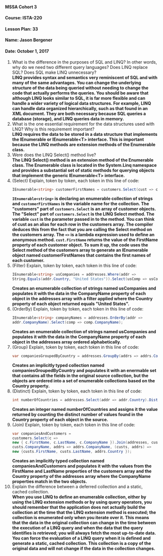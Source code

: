 #### MSSA Cohort 3
#### Course: ISTA-220
#### Lesson Plan: 33
#### Name: Jason Bergener
#### Date: October 1, 2017

1. What is the difference in the purposes of SQL and LINQ? In other words, why do we need two different query languages? Does LINQ replace SQL? Does SQL make LINQ unnecessary?  
**LINQ provides syntax and semantics very reminiscent of SQL and with many of the same advantages. You can change the underlying structure of the data being queried without needing to change the code that actually performs the queries. You should be aware that although LINQ looks similar to SQL, it is far more flexible and can handle a wider variety of logical data structures. For example, LINQ can handle data organized hierarchically, such as that found in an XML document. They are both necessary because SQL queries a database (storage), and LINQ queries data in memory.**
1. What is the one essential requirement for the data structures used with LNQ? Why is this requirement important?  
**LINQ requires the data to be stored in a data structure that implements the IEnumerable or IEnumerable\<T> interface. This is important because the LINQ methods are extension methods of the Enumerable class.**
1. Were does the LINQ Select() method live?  
**The LINQ Select() method is an extension method of the Enumerable class. The Enumerable class is located in the System.Linq namespace and provides a substantial set of static methods for querying objects that implement the generic IEnumerable\<T> interface.**
1. (Select) Explain, token by token, each token in this line of code:
    ```csharp
    IEnumerable<string> customerFirstNames = customers.Select(cust => cust.FirstName);
    ```  
    **`IEnumerable<string>` is declaring an enumerable collection of strings and `customerFirstNames` is the variable name for the collection. The "customers" part of `customers.Select` is an array of customer objects. The "Select" part of `customers.Select` is the LINQ Select method. The variable `cust` is the parameter passed in to the method. You can think of cust as an alias for each row in the customers array. The compiler deduces this from the fact that you are calling the Select method on the customers array. The `=>` is a lambda expression used to define an anonymous method. `cust.FirstName` returns the value of the FirstName property of each customer object. To sum it up, the code uses the Select method of the customers array to generate an IEnumerable<string> object named customerFirstNames that contains the first names of each customer.**
1. (Filter) Explain, token by token, each token in this line of code:
    ```csharp
    IEnumerable<string> usCompanies = addresses.Where(addr =>
    String.Equals(addr.Country, "United States")).Select(usComp => usComp.CompanyName);
    ```  
    **Creates an enumerable collection of strings named usCompanies and populates it with the data in the CompanyName property of each object in the addresses array with a filter applied where the Country property of each object returned equals "United States".**
1. (OrderBy) Explain, token by token, each token in this line of code:
    ```csharp
    IEnumerable<string> companyNames = addresses.OrderBy(addr =>
    addr.CompanyName).Select(comp => comp.CompanyName);
    ```  
    **Creates an enumerable collection of strings named usCompanies and populates it with the data in the CompanyName property of each object in the addresses array ordered alphabetically.**
1. (Group) Explain, token by token, each token in this line of code:
    ```csharp
    var companiesGroupedByCountry = addresses.GroupBy(addrs => addrs.Country);
    ```  
    **Creates an implicitly typed collection named companiesGroupedByCountry and populates it with an enermable set that contains all the fields in the original source collection, but the objects are ordered into a set of enumerable collections based on the Country property.**
1. (Distinct) Explain, token by token, each token in this line of code:
    ```csharp
    int numberOfCountries = addresses.Select(addr => addr.Country).Distinct().Count();
    ```  
    **Creates an integer named numberOfCountries and assigns it the value returned by counting the distinct number of values found in the Country property of each object in the source.**
1. (Join) Explain, token by token, each token in this line of code:
    ```csharp
    var companiesAndCustomers =
    customers.Select(c =>
    new { c.FirstName, c.LastName, c.CompanyName }).Join(addresses, custs =>
    custs.CompanyName, addrs => addrs.CompanyName, (custs, addrs) =>
    new {custs.FirstName, custs.LastName, addrs.Country });
    ```  
    **Creates an implicitly typed collection named companiesAndCustomers and populates it with the values from the FirstName and LastName properties of the customers array and the Country property of the addresses array where the CompanyName properties match in the two objects.**
1. Explain the difference between a deferred collection and a static, cached collection.  
**When you use LINQ to define an enumerable collection, either by using the LINQ extension methods or by using query operators, you should remember that the application does not actually build the collection at the time that the LINQ extension method is executed; the collection is enumerated only when you iterate over it. This means that the data in the original collection can change in the time between the execution of a LINQ query and when the data that the query identifies is retrieved; you will always fetch the most up-to-date data. You can force the evaluation of a LINQ query when it is defined and generate a static, cached collection. This collection is a copy of the original data and will not change if the data in the collection changes.**